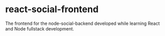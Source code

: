 # react-social-frontend
The frontend for the node-social-backend developed while learning React and Node fullstack development.
